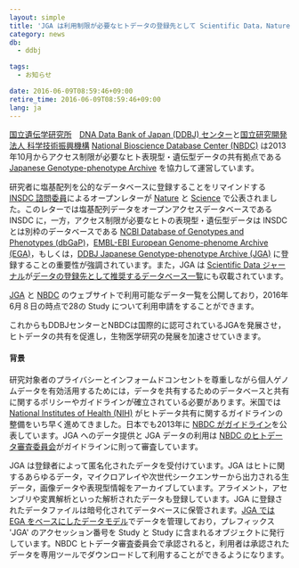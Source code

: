 ```yaml
---
layout: simple
title: 'JGA は利用制限が必要なヒトデータの登録先として Scientific Data，Nature と Science のオープンレターで推奨されています'
category: news
db:
  - ddbj

tags:
  - お知らせ

date: 2016-06-09T08:59:46+09:00
retire_time: 2016-06-09T08:59:46+09:00
lang: ja
---
```


<p><a href="https://www.nig.ac.jp/nig/ja/">国立遺伝学研究所</a>　<a href="/">DNA Data Bank of Japan (DDBJ) センター</a>と<a href="http://www.jst.go.jp/">国立研究開発法人 科学技術振興機構</a> <a href="http://humandbs.biosciencedbc.jp/">National Bioscience Database Center (NBDC)</a> は2013年10月からアクセス制限が必要なヒト表現型・遺伝型データの共有拠点である <a href="/jga/index.html">Japanese Genotype-phenotype Archive</a> を協力して運営しています。</p>

<p>研究者に塩基配列を公的なデータベースに登録することをリマインドする <a href="http://www.insdc.org/advisors">INSDC 諮問委員</a>によるオープンレターが <a href="http://www.nature.com/nature/journal/v533/n7602/full/533179a.html">Nature</a> と <a href="http://science.sciencemag.org/content/early/2016/05/10/science.aaf7672">Science</a> で公表されました。このレターでは塩基配列データをオープンアクセスデータベースである INSDC に，一方，アクセス制限が必要なヒトの表現型・遺伝型データは INSDC とは別枠のデータベースである <a href="http://www.ncbi.nlm.nih.gov/gap">NCBI Database of Genotypes and Phenotypes (dbGaP)</a>，<a href="https://www.ebi.ac.uk/ega/home">EMBL-EBI European Genome-phenome Archive (EGA)</a>，もしくは，<a href="/jga/index.html">DDBJ Japanese Genotype-phenotype Archive (JGA)</a> に登録することの重要性が強調されています。また，JGA は <a href="http://www.nature.com/sdata/">Scientific Data ジャーナル</a>が<a href="http://www.nature.com/sdata/policies/repositories">データの登録先として推奨するデータベース一覧</a>にも収載されています。</p>

<p><a href="https://ddbj.nig.ac.jp/jga/viewer/view/studies">JGA</a> と <a href="http://humandbs.biosciencedbc.jp/data-use/all-researches">NBDC</a> のウェブサイトで利用可能なデータ一覧を公開しており，2016年6月８日の時点で28の Study について利用申請をすることができます。</p>

<p>これからもDDBJセンターとNBDCは国際的に認可されているJGAを発展させ，ヒトデータの共有を促進し，生物医学研究の発展を加速させていきます。</p>

<h4>背景</h4>

<p>研究対象者のプライバシーとインフォームドコンセントを尊重しながら個人ゲノムデータを有効活用するためには，データを共有するためのデータベースと共有に関するポリシーやガイドラインが確立されている必要があります。米国では <a href="https://www.nih.gov/">National Institutes of Health (NIH)</a> がヒトデータ共有に関するガイドラインの整備をいち早く進めてきました。日本でも2013年に <a href="http://humandbs.biosciencedbc.jp/guidelines/data-sharing-guidelines">NBDC がガイドライン</a>を公表しています。JGA へのデータ提供と JGA データの利用は <a href="http://humandbs.biosciencedbc.jp/dac">NBDC のヒトデータ審査委員会</a>がガイドラインに則って審査しています。</p>

<p>JGA は登録者によって匿名化されたデータを受付けています。JGA はヒトに関するあらゆるデータ，マイクロアレイや次世代シークエンサーから出力される生データ，画像データや表現型情報をアーカイブしています。アライメント，アセンブリや変異解析といった解析されたデータも登録しています。JGA に登録されたデータファイルは暗号化されてデータベースに保管されます。<a href="/jga/services/index.html#metadata">JGA では EGA をベースにしたデータモデル</a>でデータを管理しており，プレフィックス 'JGA' のアクセッション番号を Study と Study に含まれるオブジェクトに発行しています。NBDC ヒトデータ審査委員会で承認されると，利用者は承認されたデータを専用ツールでダウンロードして利用することができるようになります。</p>
